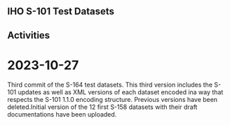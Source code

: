 ## IHO S-101 Test Datasets

## Activities

2023-10-27
==========
Third commit of the S-164 test datasets. This third version includes the S-101 updates as well as XML versions of each dataset encoded ina way that respects the S-101 1.1.0 encoding structure.
Previous versions have been deleted.Initial version of the 12 first S-158 datasets with their draft documentations have been uploaded.

